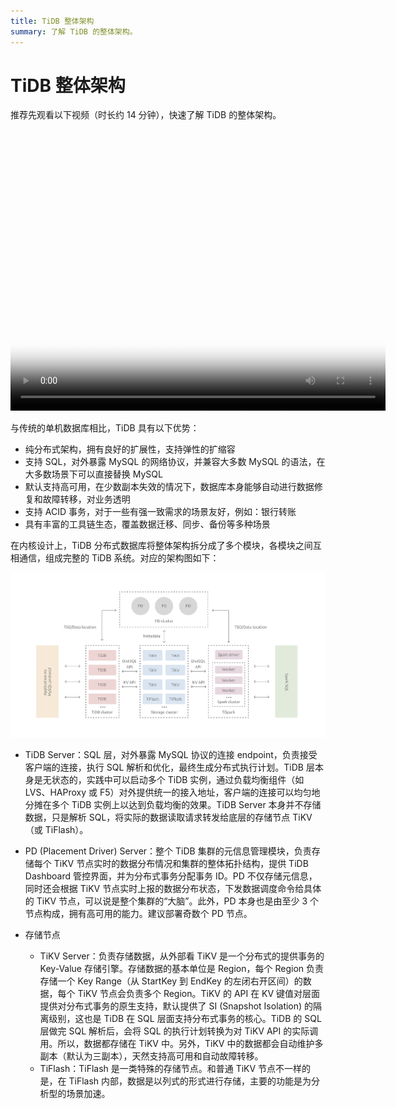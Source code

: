 ```yaml
---
title: TiDB 整体架构
summary: 了解 TiDB 的整体架构。
---
```


# TiDB 整体架构

推荐先观看以下视频（时长约 14 分钟），快速了解 TiDB 的整体架构。

<video src="https://tidb-docs.s3.us-east-2.amazonaws.com/compressed+-+302+Lesson+01+architecture.mp4" width="600px" height="450px" controls="controls" poster="https://tidb-docs.s3.us-east-2.amazonaws.com/tumbnail+-+TiDB+architecture.png"></video>

与传统的单机数据库相比，TiDB 具有以下优势：

* 纯分布式架构，拥有良好的扩展性，支持弹性的扩缩容
* 支持 SQL，对外暴露 MySQL 的网络协议，并兼容大多数 MySQL 的语法，在大多数场景下可以直接替换 MySQL
* 默认支持高可用，在少数副本失效的情况下，数据库本身能够自动进行数据修复和故障转移，对业务透明
* 支持 ACID 事务，对于一些有强一致需求的场景友好，例如：银行转账
* 具有丰富的工具链生态，覆盖数据迁移、同步、备份等多种场景

在内核设计上，TiDB 分布式数据库将整体架构拆分成了多个模块，各模块之间互相通信，组成完整的 TiDB 系统。对应的架构图如下：

![architecture](/media/tidb-architecture-v3.1.png)

- TiDB Server：SQL 层，对外暴露 MySQL 协议的连接 endpoint，负责接受客户端的连接，执行 SQL 解析和优化，最终生成分布式执行计划。TiDB 层本身是无状态的，实践中可以启动多个 TiDB 实例，通过负载均衡组件（如 LVS、HAProxy 或 F5）对外提供统一的接入地址，客户端的连接可以均匀地分摊在多个 TiDB 实例上以达到负载均衡的效果。TiDB Server 本身并不存储数据，只是解析 SQL，将实际的数据读取请求转发给底层的存储节点 TiKV（或 TiFlash）。

- PD (Placement Driver) Server：整个 TiDB 集群的元信息管理模块，负责存储每个 TiKV 节点实时的数据分布情况和集群的整体拓扑结构，提供 TiDB Dashboard 管控界面，并为分布式事务分配事务 ID。PD 不仅存储元信息，同时还会根据 TiKV 节点实时上报的数据分布状态，下发数据调度命令给具体的 TiKV 节点，可以说是整个集群的“大脑”。此外，PD 本身也是由至少 3 个节点构成，拥有高可用的能力。建议部署奇数个 PD 节点。

- 存储节点
    - TiKV Server：负责存储数据，从外部看 TiKV 是一个分布式的提供事务的 Key-Value 存储引擎。存储数据的基本单位是 Region，每个 Region 负责存储一个 Key Range（从 StartKey 到 EndKey 的左闭右开区间）的数据，每个 TiKV 节点会负责多个 Region。TiKV 的 API 在 KV 键值对层面提供对分布式事务的原生支持，默认提供了 SI (Snapshot Isolation) 的隔离级别，这也是 TiDB 在 SQL 层面支持分布式事务的核心。TiDB 的 SQL 层做完 SQL 解析后，会将 SQL 的执行计划转换为对 TiKV API 的实际调用。所以，数据都存储在 TiKV 中。另外，TiKV 中的数据都会自动维护多副本（默认为三副本），天然支持高可用和自动故障转移。
    - TiFlash：TiFlash 是一类特殊的存储节点。和普通 TiKV 节点不一样的是，在 TiFlash 内部，数据是以列式的形式进行存储，主要的功能是为分析型的场景加速。
